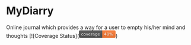 # MyDiarry
Online journal which provides a way for a user to empty his/her mind and thoughts
[![Coverage Status](<svg xmlns="http://www.w3.org/2000/svg" width="99" height="20">
    <linearGradient id="b" x2="0" y2="100%">
        <stop offset="0" stop-color="#bbb" stop-opacity=".1"/>
        <stop offset="1" stop-opacity=".1"/>
    </linearGradient>
    <mask id="a">
        <rect width="99" height="20" rx="3" fill="#fff"/>
    </mask>
    <g mask="url(#a)">
        <path fill="#555" d="M0 0h63v20H0z"/>
        <path fill="#fe7d37" d="M63 0h36v20H63z"/>
        <path fill="url(#b)" d="M0 0h99v20H0z"/>
    </g>
    <g fill="#fff" text-anchor="middle" font-family="DejaVu Sans,Verdana,Geneva,sans-serif" font-size="11">
        <text x="31.5" y="15" fill="#010101" fill-opacity=".3">coverage</text>
        <text x="31.5" y="14">coverage</text>
        <text x="80" y="15" fill="#010101" fill-opacity=".3">40%</text>
        <text x="80" y="14">40%</text>
    </g>
</svg>)
